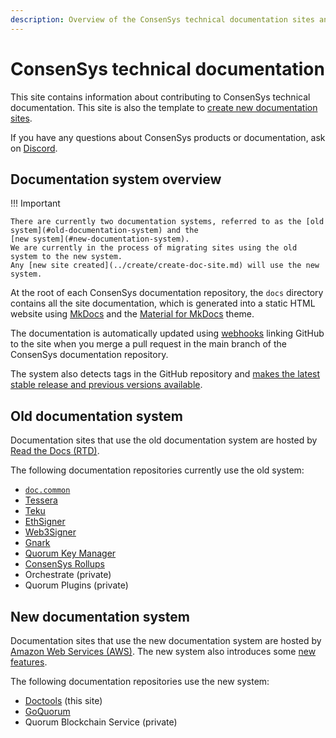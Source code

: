 ```yaml
---
description: Overview of the ConsenSys technical documentation sites and systems
---
```


# ConsenSys technical documentation

This site contains information about contributing to ConsenSys technical documentation.
This site is also the template to [create new documentation sites](../create/create-doc-site.md).

If you have any questions about ConsenSys products or documentation, ask on [Discord](https://discord.gg/6cfyqRGbzq).

## Documentation system overview

!!! Important

    There are currently two documentation systems, referred to as the [old system](#old-documentation-system) and the
    [new system](#new-documentation-system).
    We are currently in the process of migrating sites using the old system to the new system.
    Any [new site created](../create/create-doc-site.md) will use the new system.

At the root of each ConsenSys documentation repository, the `docs` directory contains all the site documentation, which
is generated into a static HTML website using [MkDocs](https://www.mkdocs.org/) and the
[Material for MkDocs](https://squidfunk.github.io/mkdocs-material/) theme.

The documentation is automatically updated using [webhooks](https://docs.readthedocs.io/en/stable/integrations.html)
linking GitHub to the site when you merge a pull request in the main branch of the ConsenSys documentation repository.

The system also detects tags in the GitHub repository and [makes the latest stable release and previous versions
available](../reference/release-process.md).

## Old documentation system

Documentation sites that use the old documentation system are hosted by [Read the Docs (RTD)](https://readthedocs.org/).

The following documentation repositories currently use the old system:

- [`doc.common`](https://github.com/ConsenSys/doc.common)
- [Tessera](https://github.com/Consensys/doc.tessera)
- [Teku](https://github.com/Consensys/doc.teku)
- [EthSigner](https://github.com/Consensys/doc.ethsigner)
- [Web3Signer](https://github.com/Consensys/doc.web3signer)
- [Gnark](https://github.com/consensys/doc.gnark)
- [Quorum Key Manager](https://github.com/consensys/doc.quorum-key-manager)
- [ConsenSys Rollups](https://github.com/consensys/doc.rollups)
- Orchestrate (private)
- Quorum Plugins (private)

## New documentation system

Documentation sites that use the new documentation system are hosted by [Amazon Web Services (AWS)](https://aws.amazon.com/).
The new system also introduces some [new features](new-features.md).

The following documentation repositories use the new system:

- [Doctools](https://github.com/ConsenSys/doctools.template-site) (this site)
- [GoQuorum](https://github.com/consensys/doc.goquorum)
- Quorum Blockchain Service (private)
